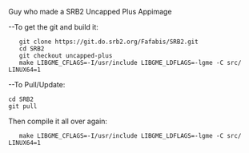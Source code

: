 Guy who made a SRB2 Uncapped Plus Appimage

--To get the git and build it:
```
   git clone https://git.do.srb2.org/Fafabis/SRB2.git
   cd SRB2
   git checkout uncapped-plus
   make LIBGME_CFLAGS=-I/usr/include LIBGME_LDFLAGS=-lgme -C src/ LINUX64=1
```

--To Pull/Update:
```
cd SRB2
git pull
```
Then compile it all over again:
```
   make LIBGME_CFLAGS=-I/usr/include LIBGME_LDFLAGS=-lgme -C src/ LINUX64=1
```
